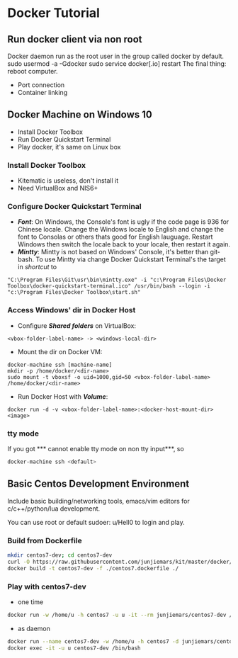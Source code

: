 # Docker Tutorial

## Run docker client via non root
Docker daemon run as the root user in the group called docker by default. 
sudo usermod -a -Gdocker <user>
sudo service docker[.io] restart
The final thing: reboot computer.


* Port connection
* Container linking

## Docker Machine on Windows 10
* Install Docker Toolbox
* Run Docker Quickstart Terminal
* Play docker, it's same on Linux box

### Install Docker Toolbox
* Kitematic is useless, don't install it
* Need VirtualBox and NIS6+

### Configure Docker Quickstart Terminal
* ***Font***: On Windows, the Console's font is ugly if the code page is 936 for Chinese locale. Change the Windows locale to English and change the font to Consolas or others thats good for English lauguage. Restart Windows then switch the locale back to your locale, then restart it again.
* ***Mintty***: Mintty is not based on Windows' Console, it's better than git-bash. To use Mintty via change Docker Quickstart Terminal's the target in *shortcut* to 
```
"C:\Program Files\Git\usr\bin\mintty.exe" -i "c:\Program Files\Docker Toolbox\docker-quickstart-terminal.ico" /usr/bin/bash --login -i  "c:\Program Files\Docker Toolbox\start.sh"
```

### Access Windows' dir in Docker Host
* Configure ***Shared folders*** on VirtualBox: 
```
<vbox-folder-label-name> -> <windows-local-dir>
```
* Mount the dir on Docker VM:
```
docker-machine ssh [machine-name]
mkdir -p /home/docker/<dir-name>
sudo mount -t vboxsf -o uid=1000,gid=50 <vbox-folder-label-name> /home/docker/<dir-name>
```
* Run Docker Host with ***Volume***:
```
docker run -d -v <vbox-folder-label-name>:<docker-host-mount-dir> <image>
```

### tty mode
If you got *** cannot enable tty mode on non tty input***, so
```sh
docker-machine ssh <default>
```

## Basic Centos Development Environment
Include basic building/networking tools, emacs/vim editors for c/c++/python/lua development.

You can use root or default sudoer: u/Hell0 to login and play.

### Build from Dockerfile
```sh
mkdir centos7-dev; cd centos7-dev
curl -O https://raw.githubusercontent.com/junjiemars/kit/master/docker/dev/centos7.dockerfile
docker build -t centos7-dev -f ./centos7.dockerfile ./
```


### Play with centos7-dev
* one time
```sh
docker run -w /home/u -h centos7 -u u -it --rm junjiemars/centos7-dev /bin/bash
```
* as daemon
```sh
docker run --name centos7-dev -w /home/u -h centos7 -d junjiemars/centos7-dev
docker exec -it -u u centos7-dev /bin/bash
```
